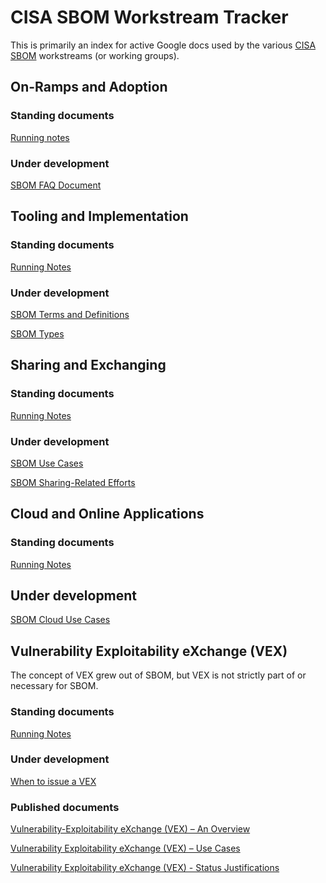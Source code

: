 # CISA SBOM Workstream Tracker

This is primarily an index for active Google docs used by the various [CISA SBOM](https://www.cisa.gov/sbom) workstreams (or working groups).

## On-Ramps and Adoption

### Standing documents

[Running notes](https://docs.google.com/document/d/1ssvft4gGjMc_mGabsc-aMETYrfbIzgQ8fnRCY_cKTrA)

### Under development

[SBOM FAQ Document](https://docs.google.com/document/d/1W0-vw6A3wKajK9caZgv0kKbKBp0PArDq8KxXdLsEgYQ)

## Tooling and Implementation

### Standing documents

[Running Notes](https://docs.google.com/document/d/1itBra03riwVIgvrn1xp35DuvCFOJ6T8DJgs_3pSxsCM)

### Under development

[SBOM Terms and Definitions](https://docs.google.com/document/d/1VzQ4aGgK76IipseP4DNCGk12O_S0E4MvdSqNPO4eXvA)

[SBOM Types](https://docs.google.com/document/d/1PsUhUQ_L-lNymD9p613zP0_MiT1Boag68TP3aiwZ4R8)


## Sharing and Exchanging

### Standing documents

[Running Notes](https://docs.google.com/document/d/1WrHjgh6S_roq6ROzB446ian-bYDiDCJJMOMaGLf6iN8)

### Under development

[SBOM Use Cases](https://docs.google.com/document/d/17yc4BjHcGgy2ddJWOChiQzyOhAeZtoAKR-dhERWIJyo)

[SBOM Sharing-Related Efforts](https://docs.google.com/document/d/1CDiWoebr4dQ1KiCsUSSHiVSdLMBBy0s605_Oul5x_5E)

## Cloud and Online Applications

### Standing documents

[Running Notes](https://docs.google.com/document/d/1ZpTtsY0H2SwfNRq6qUzLMiWLQ8OwlhmJeg_M0cxrOiQ)

## Under development

[SBOM Cloud Use Cases](https://docs.google.com/document/d/1yog5o2g2j9MG75G62AWDxblNNkYEZ0WJmkbZWbbIhnU)

## Vulnerability Exploitability eXchange (VEX)

The concept of VEX grew out of SBOM, but VEX is not strictly part of or necessary for SBOM.

### Standing documents

[Running Notes](https://docs.google.com/document/d/1uF29lTr0OJ_QwUfuej1EfhFgDIziEj5U1x_bZ3V_8bQ)

### Under development

[When to issue a VEX](https://docs.google.com/document/d/152d2oRNcd7n8h8BRJpkl8zPEwC35m8x27VjFsYACavw)

### Published documents

[Vulnerability-Exploitability eXchange (VEX) – An Overview](https://ntia.gov/files/ntia/publications/vex_one-page_summary.pdf)

[Vulnerability Exploitability eXchange (VEX) – Use Cases](https://www.cisa.gov/resources-tools/resources/vulnerability-exploitability-exchange-vex-use-case-document-april-2022)

[Vulnerability Exploitability eXchange (VEX) - Status Justifications](https://www.cisa.gov/sites/default/files/publications/VEX_Status_Justification_Jun22.pdf)



